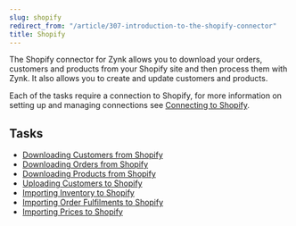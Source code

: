 ```yaml
---
slug: shopify
redirect_from: "/article/307-introduction-to-the-shopify-connector"
title: Shopify
---
```

The Shopify connector for Zynk allows you to download your orders, customers and products from your Shopify site and then process them with Zynk. It also allows you to create and update customers and products.

Each of the tasks require a connection to Shopify, for more information on setting up and managing connections see [Connecting to Shopify](connecting-to-shopify).

## Tasks

* [Downloading Customers from Shopify](downloading-customers-from-shopify)
* [Downloading Orders from Shopify](downloading-orders-from-shopify)
* [Downloading Products from Shopify](downloading-products-from-shopify)
* [Uploading Customers to Shopify](uploading-customers-to-shopify)
* [Importing Inventory to Shopify](importing-inventory-to-shopify)
* [Importing Order Fulfilments to Shopify](importing-fulfilments-to-shopify)
* [Importing Prices to Shopify](importing-prices-to-shopify)
